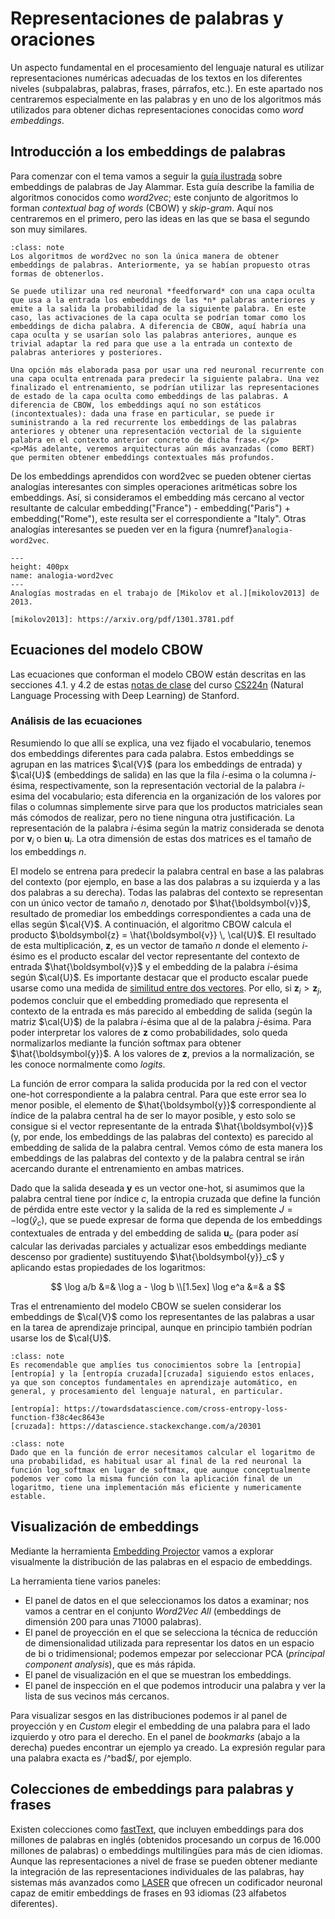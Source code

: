 
Representaciones de palabras y oraciones
========================================

Un aspecto fundamental en el procesamiento del lenguaje natural es utilizar representaciones numéricas adecuadas de los textos en los diferentes niveles (subpalabras, palabras, frases,  párrafos, etc.). En este apartado nos centraremos especialmente en las palabras y en uno de los algoritmos más utilizados para obtener dichas representaciones conocidas como *word embeddings*.

## Introducción a los embeddings de palabras

Para comenzar con el tema vamos a seguir la [guía ilustrada][guía] sobre embeddings de palabras de Jay Alammar. Esta guía describe la familia de algoritmos conocidos como *word2vec*; este conjunto de algoritmos lo forman *contextual bag of words* (CBOW) y *skip-gram*. Aquí nos centraremos en el primero, pero las ideas en las que se basa el segundo son muy similares.

[guía]: https://jalammar.github.io/illustrated-word2vec/

```{admonition} Nota
:class: note
Los algoritmos de word2vec no son la única manera de obtener embeddings de palabras. Anteriormente, ya se habían propuesto otras formas de obtenerlos.

Se puede utilizar una red neuronal *feedforward* con una capa oculta que usa a la entrada los embeddings de las *n* palabras anteriores y emite a la salida la probabilidad de la siguiente palabra. En este caso, las activaciones de la capa oculta se podrían tomar como los embeddings de dicha palabra. A diferencia de CBOW, aquí habría una capa oculta y se usarían solo las palabras anteriores, aunque es trivial adaptar la red para que use a la entrada un contexto de palabras anteriores y posteriores.

Una opción más elaborada pasa por usar una red neuronal recurrente con una capa oculta entrenada para predecir la siguiente palabra. Una vez finalizado el entrenamiento, se podrían utilizar las representaciones de estado de la capa oculta como embeddings de las palabras. A diferencia de CBOW, los embeddings aquí no son estáticos (incontextuales): dada una frase en particular, se puede ir suministrando a la red recurrente los embeddings de las palabras anteriores y obtener una representación vectorial de la siguiente palabra en el contexto anterior concreto de dicha frase.</p>
<p>Más adelante, veremos arquitecturas aún más avanzadas (como BERT) que permiten obtener embeddings contextuales más profundos.
```

De los embeddings aprendidos con word2vec se pueden obtener ciertas analogías interesantes con simples operaciones aritméticas sobre los embeddings. Así, si consideramos el embedding más cercano al vector resultante de calcular embedding("France") - embedding("Paris") + embedding("Rome"), este resulta ser el correspondiente a "Italy". Otras analogías interesantes se pueden ver en la figura {numref}`analogia-word2vec`.

```{figure} images/mikolov-word2vec-analogies.png
---
height: 400px
name: analogia-word2vec
---
Analogías mostradas en el trabajo de [Mikolov et al.][mikolov2013] de 2013.

[mikolov2013]: https://arxiv.org/pdf/1301.3781.pdf
```



## Ecuaciones del modelo CBOW

Las ecuaciones que conforman el modelo CBOW están descritas en las secciones 4.1. y 4.2 de estas [notas de clase][notas] del curso [CS224n][cs224] (Natural Language Processing with Deep
Learning) de Stanford.

[notas]: https://web.stanford.edu/class/cs224n/readings/cs224n-2019-notes01-wordvecs1.pdf
[cs224]: https://web.stanford.edu/class/archive/cs/cs224n/cs224n.1204/

### Análisis de las ecuaciones

Resumiendo lo que allí se explica, una vez fijado el vocabulario, tenemos dos embeddings diferentes para cada palabra. Estos embeddings se agrupan en las matrices $\cal{V}$ (para los embeddings de entrada) y $\cal{U}$ (embeddings de salida) en las que la fila $i$-esima o la columna $i$-ésima, respectivamente, son la representación vectorial de la palabra $i$-esima del vocabulario; esta diferencia en la organización de los valores por filas o columnas simplemente sirve para que los productos matriciales sean más cómodos de realizar, pero no tiene ninguna otra justificación. La representación de la palabra $i$-ésima según la matriz considerada se denota por $\boldsymbol{v}_i$ o bien $\boldsymbol{u}_i$. La otra dimensión de estas dos matrices es el tamaño de los embeddings $n$.

El modelo se entrena para predecir la palabra central en base a las palabras del contexto (por ejemplo, en base a las dos palabras a su izquierda y a las dos palabras a su derecha). Todas las palabras del contexto se representan con un único vector de tamaño $n$, denotado por $\hat{\boldsymbol{v}}$, resultado de promediar los embeddings correspondientes a cada una de ellas según $\cal{V}$. A continuación, el algoritmo CBOW calcula el producto $\boldsymbol{z} = \hat{\boldsymbol{v}} \, \cal{U}$. El resultado de esta multiplicación, $\boldsymbol{z}$, es un vector de tamaño $n$ donde el elemento $i$-ésimo es el producto escalar del vector representante del contexto de entrada $\hat{\boldsymbol{v}}$ y el embedding de la palabra $i$-ésima según $\cal{U}$. Es importante destacar que el producto escalar puede usarse como una medida de [similitud entre dos vectores][similitud]. Por ello, si $\boldsymbol{z}_i > \boldsymbol{z}_j$, podemos concluir que el embedding promediado que representa el contexto de la entrada es más parecido al embedding de salida (según la matriz $\cal{U}$) de la palabra $i$-ésima que al de la palabra $j$-ésima. Para poder interpretar los valores de $\boldsymbol{z}$ como probabilidades, solo queda normalizarlos mediante la función softmax para obtener $\hat{\boldsymbol{y}}$. A los valores de $\boldsymbol{z}$, previos a la normalización, se les conoce normalmente como *logits*.

[similitud]: https://math.stackexchange.com/a/689078

La función de error compara la salida producida por la red con el vector one-hot correspondiente a la palabra central. Para que este error sea lo menor posible, el elemento de $\hat{\boldsymbol{y}}$ correspondiente al índice de la palabra central ha de ser lo mayor posible, y esto solo se consigue si el vector representante de la entrada $\hat{\boldsymbol{v}}$ (y, por ende, los embeddings de las palabras del contexto) es parecido al embedding de salida de la palabra central. Vemos cómo de esta manera los embeddings de las palabras del contexto y de la palabra central se irán acercando durante el entrenamiento en ambas matrices.

Dado que la salida deseada $\boldsymbol{y}$ es un vector one-hot, si asumimos que la palabra central tiene por índice $c$, la entropia cruzada que define la función de pérdida entre este vector y la salida de la red es simplemente $J = - \text{log}(\hat{y}_c)$, que se puede expresar de forma que dependa de los embeddings contextuales de entrada y del embedding de salida $\boldsymbol{u}_c$ (para poder así calcular las derivadas parciales y actualizar esos embeddings mediante descenso por gradiente) sustituyendo $\hat{\boldsymbol{y}}_c$ y aplicando estas propiedades de los logaritmos:

$$
\log a/b &=& \log a - \log b \\[1.5ex]
\log e^a &=& a
$$

Tras el entrenamiento del modelo CBOW se suelen considerar los embeddings de $\cal{V}$ como los representantes de las palabras a usar en la tarea de aprendizaje principal, aunque en principio también podrían usarse los de $\cal{U}$.


```{admonition} Nota
:class: note
Es recomendable que amplíes tus conocimientos sobre la [entropia][entropía] y la [entropía cruzada][cruzada] siguiendo estos enlaces, ya que son conceptos fundamentales en aprendizaje automático, en general, y procesamiento del lenguaje natural, en particular.

[entropía]: https://towardsdatascience.com/cross-entropy-loss-function-f38c4ec8643e
[cruzada]: https://datascience.stackexchange.com/a/20301
```

```{admonition} Nota
:class: note
Dado que en la función de error necesitamos calcular el logaritmo de una probabilidad, es habitual usar al final de la red neuronal la función log_softmax en lugar de softmax, que aunque conceptualmente podemos ver como la misma función con la aplicación final de un logaritmo, tiene una implementación más eficiente y numericamente estable.
```

## Visualización de embeddings

Mediante la herramienta [Embedding Projector][projector] vamos a explorar visualmente la distribución de las palabras en el espacio de embeddings. 

[projector]: https://projector.tensorflow.org/

La herramienta tiene varios paneles:

- El panel de datos en el que seleccionamos los datos a examinar; nos vamos a centrar en el conjunto *Word2Vec All* (embeddings de dimensión 200 para unas 71000 palabras).
- El panel de proyección en el que se selecciona la técnica de reducción de dimensionalidad utilizada para representar los datos en un espacio de bi o tridimensional; podemos empezar por seleccionar PCA (*principal component analysis*), que es más rápida.
- El panel de visualización en el que se muestran los embeddings.
- El panel de inspección en el que podemos introducir una palabra y ver la lista de sus vecinos más cercanos.

Para visualizar sesgos en las distribuciones podemos ir al panel de proyección y en *Custom* elegir el embedding de una palabra para el lado izquierdo y otro para el derecho. En el panel de *bookmarks* (abajo a la derecha) puedes encontrar un ejemplo ya creado. La expresión regular para una palabra exacta es /^bad$/, por ejemplo.

## Colecciones de embeddings para palabras y frases

Existen colecciones como [fastText][fasttext], que incluyen embeddings para dos millones de palabras en inglés (obtenidos procesando un corpus de 16.000 millones de palabras) o embeddings multilingües para más de cien idiomas. Aunque las representaciones a nivel de frase se pueden obtener mediante la integración de las representaciones individuales de las palabras, hay sistemas más avanzados como [LASER][laser] que ofrecen un codificador neuronal capaz de emitir embeddings de frases en 93 idiomas (23 alfabetos diferentes).

[fasttext]: https://fasttext.cc/
[laser]: https://github.com/facebookresearch/LASER
